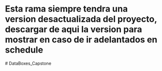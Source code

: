 <h1>Esta rama siempre tendra una version desactualizada del proyecto, descargar de aqui la version para mostrar en caso de ir adelantados en schedule</h1>
# DataBoxes_Capstone
